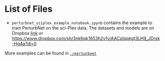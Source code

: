 # List of Files

- `perturbnet_sciplex_example_notebook.ipynb` contains the example to train PerturbNet on the sci-Plex data. The datasets and models are on Dropbox [link](https://www.dropbox.com/sh/3nk6qk1653h2y1v/AACplqpkgt3LH9_JDrsk-Hg4a?dl=0) or https://www.dropbox.com/sh/3nk6qk1653h2y1v/AACplqpkgt3LH9_JDrsk-Hg4a?dl=0

More examples can be found in [`./perturbnet`](https://github.com/welch-lab/PerturbNet/tree/main/perturbnet)

